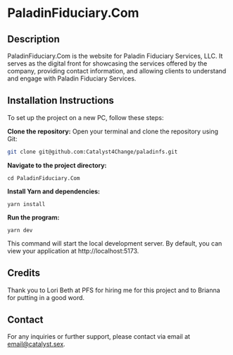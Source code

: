 # PaladinFiduciary.Com

## Description

PaladinFiduciary.Com is the website for Paladin Fiduciary Services, LLC. It serves as the digital front for showcasing the services offered by the company, providing contact information, and allowing clients to understand and engage with Paladin Fiduciary Services.

## Installation Instructions

To set up the project on a new PC, follow these steps:

**Clone the repository:**
Open your terminal and clone the repository using Git:

```bash
git clone git@github.com:Catalyst4Change/paladinfs.git
```

**Navigate to the project directory:**

```
cd PaladinFiduciary.Com
```

**Install Yarn and dependencies:**

```
yarn install
```

**Run the program:**

```
yarn dev
```

This command will start the local development server. By default, you can view your application at http://localhost:5173.

## Credits

Thank you to Lori Beth at PFS for hiring me for this project and to Brianna for putting in a good word.

## Contact

For any inquiries or further support, please contact via email at email@catalyst.sex.
